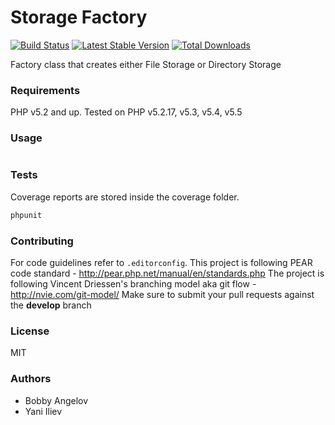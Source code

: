# Storage Factory

[![Build Status](https://travis-ci.org/borislav-angelov/storage-factory.png)](https://travis-ci.org/borislav-angelov/storage-factory)
[![Latest Stable Version](https://poser.pugx.org/storage-factory/storage-factory/v/stable.png)](https://packagist.org/packages/storage-factory/storage-factory)
[![Total Downloads](https://poser.pugx.org/storage-factory/storage-factory/downloads.png)](https://packagist.org/packages/storage-factory/storage-factory)

Factory class that creates either File Storage or Directory Storage

### Requirements
PHP v5.2 and up. Tested on PHP v5.2.17, v5.3, v5.4, v5.5

### Usage
```php
```

### Tests
Coverage reports are stored inside the coverage folder.
```bash
phpunit
```

### Contributing
For code guidelines refer to `.editorconfig`. This project is following PEAR code standard - http://pear.php.net/manual/en/standards.php
The project is following Vincent Driessen's branching model aka git flow - http://nvie.com/git-model/
Make sure to submit your pull requests against the **develop** branch

### License
MIT

### Authors
* Bobby Angelov
* Yani Iliev